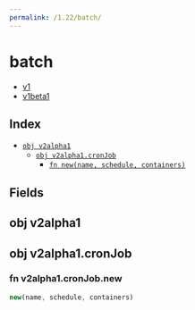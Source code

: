 ```yaml
---
permalink: /1.22/batch/
---
```


# batch



* [v1](v1/index.md)
* [v1beta1](v1beta1/index.md)

## Index

* [`obj v2alpha1`](#obj-v2alpha1)
  * [`obj v2alpha1.cronJob`](#obj-v2alpha1cronjob)
    * [`fn new(name, schedule, containers)`](#fn-v2alpha1cronjobnew)

## Fields

## obj v2alpha1



## obj v2alpha1.cronJob



### fn v2alpha1.cronJob.new

```ts
new(name, schedule, containers)
```

